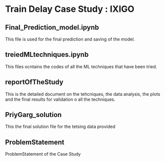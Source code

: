 # Train Delay Case Study : IXIGO

## Final_Prediction_model.ipynb

This file is used for the final prediction and saving of the model.

## treiedMLtechniques.ipynb

This files ocntains the codes of all the ML techniques that have been tried.

## reportOfTheStudy

This is the detailed document on the tehcniques, the data analysis, the plots and the final results for validation o all the techniques.

## PriyGarg_solution

This the final solution file for the tetsing data provided

## ProblemStatement

ProblemStatement of the Case Study
